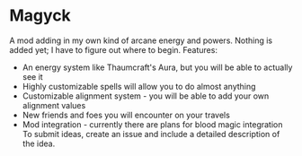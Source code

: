 # Magyck
A mod adding in my own kind of arcane energy and powers. Nothing is added yet; I have to figure out where to begin.
Features:
* An energy system like Thaumcraft's Aura, but you will be able to actually see it
* Highly customizable spells will allow you to do almost anything
* Customizable alignment system - you will be able to add your own alignment values
* New friends and foes you will encounter on your travels
* Mod integration - currently there are plans for blood magic integration
To submit ideas, create an issue and include a detailed description of the idea.

